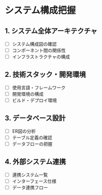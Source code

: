 # システム構成把握

## 1. システム全体アーキテクチャ
- [ ] システム構成図の確認
- [ ] コンポーネント間の関係性
- [ ] インフラストラクチャの構成

## 2. 技術スタック・開発環境
- [ ] 使用言語・フレームワーク
- [ ] 開発環境の構成
- [ ] ビルド・デプロイ環境

## 3. データベース設計
- [ ] ER図の分析
- [ ] テーブル定義の確認
- [ ] データフローの把握

## 4. 外部システム連携
- [ ] 連携システム一覧
- [ ] インターフェース仕様
- [ ] データ連携フロー 